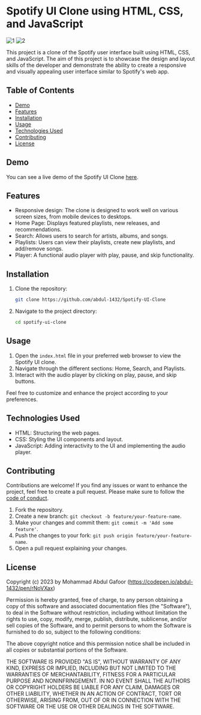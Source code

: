 # Spotify UI Clone using HTML, CSS, and JavaScript

![1](https://github.com/abdul-1432/Spotify-UI-Clone/assets/124916666/4734607b-a18a-4c71-9e52-f7481d483e02)
![2](https://github.com/abdul-1432/Spotify-UI-Clone/assets/124916666/2c0939c8-3bd7-4c90-8f53-f5104654f3c8)


This project is a clone of the Spotify user interface built using HTML, CSS, and JavaScript. The aim of this project is to showcase the design and layout skills of the developer and demonstrate the ability to create a responsive and visually appealing user interface similar to Spotify's web app.

## Table of Contents

- [Demo](#demo)
- [Features](#features)
- [Installation](#installation)
- [Usage](#usage)
- [Technologies Used](#technologies-used)
- [Contributing](#contributing)
- [License](#license)

## Demo

You can see a live demo of the Spotify UI Clone [here](https://codepen.io/abdul-1432/pen/rNoVXax).

## Features

- Responsive design: The clone is designed to work well on various screen sizes, from mobile devices to desktops.
- Home Page: Displays featured playlists, new releases, and recommendations.
- Search: Allows users to search for artists, albums, and songs.
- Playlists: Users can view their playlists, create new playlists, and add/remove songs.
- Player: A functional audio player with play, pause, and skip functionality.

## Installation

1. Clone the repository:

   ```bash
   git clone https://github.com/abdul-1432/Spotify-UI-Clone
   ```

2. Navigate to the project directory:

   ```bash
   cd spotify-ui-clone
   ```

## Usage

1. Open the `index.html` file in your preferred web browser to view the Spotify UI clone.
2. Navigate through the different sections: Home, Search, and Playlists.
3. Interact with the audio player by clicking on play, pause, and skip buttons.

Feel free to customize and enhance the project according to your preferences.

## Technologies Used

- HTML: Structuring the web pages.
- CSS: Styling the UI components and layout.
- JavaScript: Adding interactivity to the UI and implementing the audio player.

## Contributing

Contributions are welcome! If you find any issues or want to enhance the project, feel free to create a pull request. Please make sure to follow the [code of conduct](CODE_OF_CONDUCT.md).

1. Fork the repository.
2. Create a new branch: `git checkout -b feature/your-feature-name`.
3. Make your changes and commit them: `git commit -m 'Add some feature'`.
4. Push the changes to your fork: `git push origin feature/your-feature-name`.
5. Open a pull request explaining your changes.

## License

Copyright (c) 2023 by Mohammad Abdul Gafoor (https://codepen.io/abdul-1432/pen/rNoVXax)

Permission is hereby granted, free of charge, to any person obtaining a copy of this software and associated documentation files (the "Software"), to deal in the Software without restriction, including without limitation the rights to use, copy, modify, merge, publish, distribute, sublicense, and/or sell copies of the Software, and to permit persons to whom the Software is furnished to do so, subject to the following conditions:

The above copyright notice and this permission notice shall be included in all copies or substantial portions of the Software.

THE SOFTWARE IS PROVIDED "AS IS", WITHOUT WARRANTY OF ANY KIND, EXPRESS OR IMPLIED, INCLUDING BUT NOT LIMITED TO THE WARRANTIES OF MERCHANTABILITY, FITNESS FOR A PARTICULAR PURPOSE AND NONINFRINGEMENT. IN NO EVENT SHALL THE AUTHORS OR COPYRIGHT HOLDERS BE LIABLE FOR ANY CLAIM, DAMAGES OR OTHER LIABILITY, WHETHER IN AN ACTION OF CONTRACT, TORT OR OTHERWISE, ARISING FROM, OUT OF OR IN CONNECTION WITH THE SOFTWARE OR THE USE OR OTHER DEALINGS IN THE SOFTWARE.

